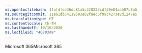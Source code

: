 ```yaml
---
ms.openlocfilehash: 1fafdfea36dc81a5c328233cdf39e84aab07d8a5
ms.sourcegitcommit: 11a61db54119503e82faec5f99c4273e8d1247e5
ms.translationtype: HT
ms.contentlocale: th-TH
ms.lasthandoff: 10/16/2020
ms.locfileid: "4070349"
---
```

<span data-ttu-id="367bf-101">Microsoft 365</span><span class="sxs-lookup"><span data-stu-id="367bf-101">Microsoft 365</span></span>